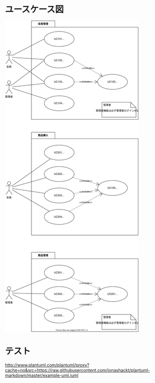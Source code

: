 # ユースケース図

![](image/usecase.svg)


# テスト

http://www.plantuml.com/plantuml/proxy?cache=no&src=https://raw.githubusercontent.com/jonashackt/plantuml-markdown/master/example-uml.iuml
